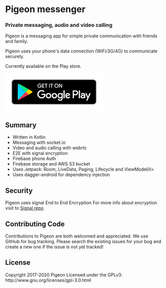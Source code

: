 <h1>Pigeon messenger </h1>
<h3>Private messaging, audio and video calling</h3>

Pigeon is a messaging app for simple private communication with friends and family.

Pigeon uses your phone's data connection (WiFi/3G/4G) to communicate securely.

Currently available on the Play store.

<a href="https://play.google.com/store/apps/details?id=com.pigeonmessenger"> <img src="https://github.com/codeboy34/Pigeon-Android/blob/master/download.png"/></a>


<h2>Summary</h2>
<ul>
  <li>Written in Kotlin</li>
  <li>Messaging with socket.io</li>
  <li>Video and audio calling with webrtc</li>
  <li>E2E with signal encryption</li>
  <li>Firebase phone Auth</li>
  <li>Firebase storage and AWS S3 bucket</li>
<li>Uses Jetpack: Room, LiveData, Paging, Lifecycle and ViewModel/li>
 <li>Uses dagger-android for dependency injection</li>
  
  </ul>
  
  <h2>Security</h2>
  Pigeon uses signal End to End Encryption
  For more info about encryption visit to 
  <a href="https://github.com/signalapp/libsignal-protocol-java">Signal repo</a>
  
  <h2>Contributing Code</h2>
  Contributions to Pigeon are both welcomed and appreciated.
  We use GitHub for bug tracking. Please search the existing issues for your bug and create a new one if the issue is not yet tracked!
  
  <h2>License</h2>
  Copyright 2017-2020 Pigeon
  Licensed under the GPLv3: http://www.gnu.org/licenses/gpl-3.0.html
